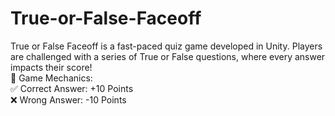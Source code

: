 # True-or-False-Faceoff
True or False Faceoff is a fast-paced quiz game developed in Unity. Players are challenged with a series of True or False questions, where every answer impacts their score!  
🧠 Game Mechanics:  
✅ Correct Answer: +10 Points  
❌ Wrong Answer: -10 Points
